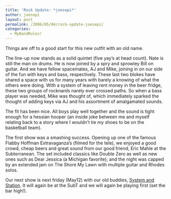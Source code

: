 ```yaml
---
title: 'Rock Update: *joesepi*'
author: joesepi
layout: post
permalink: /2006/05/04/rock-update-joesepi/
categories:
  - MyBandRules!
---
```

Things are off to a good start for this new outfit with an old name.

The line-up now stands as a solid quintet (five yay&#8217;s at head count). Nate is still the man on drums. He is now joined by a spry and sprowley Bill on guitar. And we have fellow spacemates, AJ and Mike, joining in on our side of the fun with keys and bass, respectively. These last two blokes have shared a space with us for many years with barely a knowing of what the others were doing. With a system of leaving rent money in the beer fridge, these two groups of rocknards narely ever crossed paths. So when a bass player was needed, Mike was thought of, which immediately sparked the thought of adding keys via AJ and his assortment of amalgamated sounds.

The fit has been nice. All boys play well together and the sound is tight enough for a hessian hooper (an inside joke between me and myself relating back to a story where I wouldn&#8217;t tie my shoes to be on the basketball team).

The first show was a smashing success. Opening up one of the famous Flabby Hoffman Extravaganza&#8217;s (filmed for the tele), we enjoyed a good crowd, cheap beers and great sound from our good friend, Eric Mahle at the Subterranean. The set included classics like Double Zero as well as new ones such as Dear Jessica (a Michigan favorite); and the night was capped by an extended jam on The Shore My Lawn with multiple guitar and Rhodes solos.

Our next show is next friday (May12) with our old buddies, <a target="_blank" title="System and Station" href="http://www.systemandstation.net">System and Station</a>. It will again be at the SubT and we will again be playing first (set the bar high!).